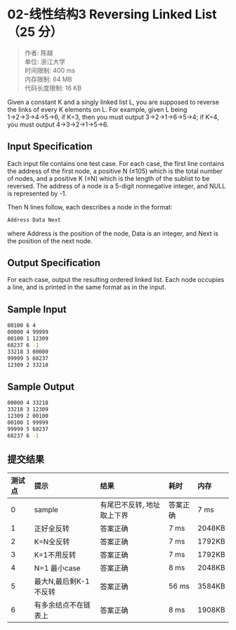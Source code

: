 02-线性结构3 Reversing Linked List （25 分）
==

>作者: 陈越</br>
单位: 浙江大学</br>
时间限制: 400 ms</br>
内存限制: 64 MB</br>
代码长度限制: 16 KB

Given a constant K and a singly linked list L, you are supposed to reverse the links of every K elements on L. For example, given L being 1→2→3→4→5→6, if K=3, then you must output 3→2→1→6→5→4; if K=4, you must output 4→3→2→1→5→6.

Input Specification
--

Each input file contains one test case. For each case, the first line contains the address of the first node, a positive N (≤10​5​​) which is the total number of nodes, and a positive K (≤N) which is the length of the sublist to be reversed. The address of a node is a 5-digit nonnegative integer, and NULL is represented by -1.

Then N lines follow, each describes a node in the format:

```bash
Address Data Next
```

where Address is the position of the node, Data is an integer, and Next is the position of the next node.

Output Specification
--

For each case, output the resulting ordered linked list. Each node occupies a line, and is printed in the same format as in the input.

Sample Input
--

```bash
00100 6 4
00000 4 99999
00100 1 12309
68237 6 -1
33218 3 00000
99999 5 68237
12309 2 33218
```

Sample Output
--

```bash
00000 4 33218
33218 3 12309
12309 2 00100
00100 1 99999
99999 5 68237
68237 6 -1
```

提交结果
--

|测试点|提示|结果|耗时|内存|
|:---|:---|:---|:---|:---|
|0|sample|有尾巴不反转, 地址取上下界|答案正确|7 ms|1916KB|
|1|正好全反转|答案正确|7 ms|2048KB|
|2|K=N全反转|答案正确|7 ms|1792KB|
|3|K=1不用反转|答案正确|7 ms|1792KB|
|4|N=1 最小case|答案正确|8 ms|2048KB|
|5|最大N,最后剩K-1不反转|答案正确|56 ms|3584KB|
|6|有多余结点不在链表上|答案正确|8 ms|1908KB|

